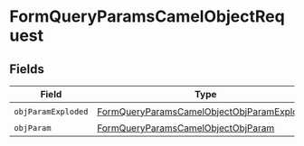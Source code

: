 # FormQueryParamsCamelObjectRequest


## Fields

| Field                                                                                                               | Type                                                                                                                | Required                                                                                                            | Description                                                                                                         |
| ------------------------------------------------------------------------------------------------------------------- | ------------------------------------------------------------------------------------------------------------------- | ------------------------------------------------------------------------------------------------------------------- | ------------------------------------------------------------------------------------------------------------------- |
| `objParamExploded`                                                                                                  | [FormQueryParamsCamelObjectObjParamExploded](../../models/operations/FormQueryParamsCamelObjectObjParamExploded.md) | :heavy_check_mark:                                                                                                  | N/A                                                                                                                 |
| `objParam`                                                                                                          | [FormQueryParamsCamelObjectObjParam](../../models/operations/FormQueryParamsCamelObjectObjParam.md)                 | :heavy_minus_sign:                                                                                                  | N/A                                                                                                                 |